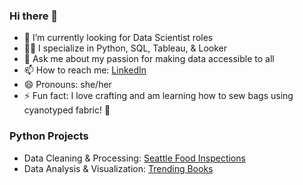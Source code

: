 ### Hi there 👋

- 🔭 I’m currently looking for Data Scientist roles
- 🧑‍💻 I specialize in Python, SQL, Tableau, & Looker
- 💬 Ask me about my passion for making data accessible to all
- 📫 How to reach me: [LinkedIn](https://www.linkedin.com/in/chloe-le-comte/)
- 😄 Pronouns: she/her
- ⚡ Fun fact: I love crafting and am learning how to sew bags using cyanotyped fabric! 🧵

### Python Projects
- Data Cleaning & Processing: [Seattle Food Inspections](https://github.com/chloelecomte/Seattle_Food_Inspections)
- Data Analysis & Visualization: [Trending Books](https://github.com/chloelecomte/TrendingBooks)
<!--
**chloelecomte/chloelecomte** is a ✨ _special_ ✨ repository because its `README.md` (this file) appears on your GitHub profile.

Here are some ideas to get you started:

- 🔭 I’m currently working on ...
- 🌱 I’m currently learning ...
- 👯 I’m looking to collaborate on ...
- 🤔 I’m looking for help with ...
- 💬 Ask me about ...
- 📫 How to reach me: ...
- 😄 Pronouns: ...
- ⚡ Fun fact: ...
-->
